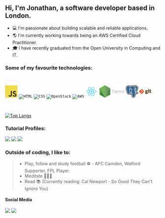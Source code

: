 ## Hi, I'm Jonathan, a software developer based in London.

- 💻 I'm passionate about building scalable and reliable applications.
- 🌎 I'm currently working towards being an AWS Certified Cloud Practitioner.
- 🎓 I have recently graduated from the Open University in Computing and IT. 

### Some of my favourite technologies: 

<br>

<code><img height="40" alt="Javascript" src="https://raw.githubusercontent.com/github/explore/80688e429a7d4ef2fca1e82350fe8e3517d3494d/topics/javascript/javascript.png"></code>
<code><img height="40" alt="HTML" src="https://mpng.subpng.com/20180802/tpl/kisspng-logo-html5-brand-clip-art-杉-山-良-雄-5b62be01b565d5.334247781533197825743.jpg"></code>
<code><img height="40" alt="CSS" src="https://logonoid.com/images/css3-logo.png"></code>
<code><img height="40" alt="OpenStack" src="https://logos-download.com/wp-content/uploads/2016/10/OpenStack_logo.png"></code>
<code><img height="40" alt="AWS" src="https://pngimage.net/wp-content/uploads/2020/02/aws-logo-png-4.png"></code>
<code><img height="40" alt="React" src="https://raw.githubusercontent.com/github/explore/80688e429a7d4ef2fca1e82350fe8e3517d3494d/topics/react/react.png"></code>
<code><img height="40" alt="Node.js" src="https://raw.githubusercontent.com/github/explore/80688e429a7d4ef2fca1e82350fe8e3517d3494d/topics/nodejs/nodejs.png"></code>
<code><img height="40" alt="Express" src="https://raw.githubusercontent.com/github/explore/80688e429a7d4ef2fca1e82350fe8e3517d3494d/topics/express/express.png"></code>
<code><img height="40" alt="postgresql" src="https://raw.githubusercontent.com/github/explore/80688e429a7d4ef2fca1e82350fe8e3517d3494d/topics/postgresql/postgresql.png"></code>
<code><img height="40" alt="Git" src="https://raw.githubusercontent.com/github/explore/80688e429a7d4ef2fca1e82350fe8e3517d3494d/topics/git/git.png"></code> 


<br>

[![Top Langs](https://github-readme-stats.vercel.app/api/top-langs/?username=JonathanBanerjee&layout=compact&theme=dark)](https://github.com/JonathanBanerjee/github-readme-stats)



### Tutorial Profiles:

  <a href="https://www.khanacademy.org/profile/JonathanBanerjee/projects"><img src="https://img.shields.io/badge/KhanAcademy-%2314BF96.svg?style=for-the-badge&logo=KhanAcademy&logoColor=white" height=25></a>
   <a href="https://www.freecodecamp.org/JonathanBanerjee"><img src="https://img.shields.io/badge/Freecodecamp-%23123.svg?&style=for-the-badge&logo=freecodecamp&logoColor=green" height=25></a>
      <a href="https://www.codewars.com/users/JonathanBanerjee"><img src="https://img.shields.io/badge/Codewars-B1361E?style=for-the-badge&logo=codewars&logoColor=grey" height=25></a>




### Outside of coding, I like to:

> - Play, follow and study football ⚽️ - AFC Camden, Watford Supporter, FPL Player.
> - Meditate 🧘🏽‍♂️
> - Read 📚 (Currently reading: Cal Newport - So Good They Can't Ignore You)



#### Social Media
<a href="mailto:jonathan.h.banerjee@gmail.com?subject=Hello Jonathan!"><img src="https://img.shields.io/badge/Gmail-D14836?style=for-the-badge&logo=gmail&logoColor=white" height=25></a>
<a href="https://www.twitter.com/jonathanbano"><img src="https://img.shields.io/badge/twitter-%231DA1F2.svg?&style=for-the-badge&logo=twitter&logoColor=white" height=25></a>
